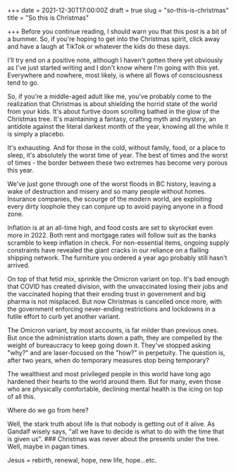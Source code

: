 +++
date = 2021-12-30T17:00:00Z
draft = true
slug = "so-this-is-christmas"
title = "So this is Christmas"

+++
Before you continue reading, I should warn you that this post is a bit of a bummer. So, if you're hoping to get into the Christmas spirit, click away and have a laugh at TikTok or whatever the kids do these days.

I'll try end on a positive note, although I haven't gotten there yet obviously as I've just started writing and I don't know where I'm going with this yet. Everywhere and nowhere, most likely, is where all flows of consciousness tend to go.

So, if you're a middle-aged adult like me, you've probably come to the realization that Christmas is about shielding the horrid state of the world from your kids. It's about furtive doom scrolling bathed in the glow of the Christmas tree. It's maintaining a fantasy, crafting myth and mystery, an antidote against the literal darkest month of the year, knowing all the while it is simply a placebo.

It's exhausting. And for those in the cold, without family, food, or a place to sleep, it's absolutely the worst time of year. The best of times and the worst of times - the border between these two extremes has become very porous this year.

<!--more-->

We've just gone through one of the worst floods in BC history, leaving a wake of destruction and misery and so many people without homes. Insurance companies, the scourge of the modern world, are exploiting every dirty loophole they can conjure up to avoid paying anyone in a flood zone.

Inflation is at an all-time high, and food costs are set to skyrocket even more in 2022. Both rent and mortgage rates will follow suit as the banks scramble to keep inflation in check. For non-essential items, ongoing supply constraints have revealed the giant cracks in our reliance on a flailing shipping network. The furniture you ordered a year ago probably still hasn't arrived.

On top of that fetid mix, sprinkle the Omicron variant on top. It's bad enough that COVID has created division, with the unvaccinated losing their jobs and the vaccinated hoping that their eroding trust in government and big pharma is not misplaced. But now Christmas is cancelled once more, with the government enforcing never-ending restrictions and lockdowns in a futile effort to curb yet another variant.

The Omicron variant, by most accounts, is far milder than previous ones. But once the administration starts down a path, they are compelled by the weight of bureaucracy to keep going down it. They've stopped asking "why?" and are laser-focused on the "how?" in perpetuity. The question is, after two years, when do temporary measures stop being temporary?

The wealthiest and most privileged people in this world have long ago hardened their hearts to the world around them. But for many, even those who are physically comfortable, declining mental health is the icing on top of all this.

Where do we go from here?

Well, the stark truth about life is that nobody is getting out of it alive. As Gandalf wisely says, "all we have to decide is what to do with the time that is given us". ### Christmas was never about the presents under the tree. Well, maybe in pagan times.

Jesus = rebirth, renewal, hope, new life, hope...etc.